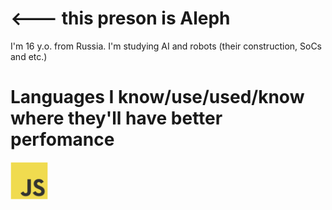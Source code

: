 # <--- this preson is Aleph

I'm 16 y.o. from Russia. I'm studying AI and robots (their construction, SoCs and etc.)

# Languages I know/use/used/know where they'll have better perfomance
<div>

<img src="https://github.com/devicons/devicon/blob/master/icons/javascript/javascript-original.svg" title="JavaScript"  alt="JavaScript" width="60" height="60"/>
  
</div>
